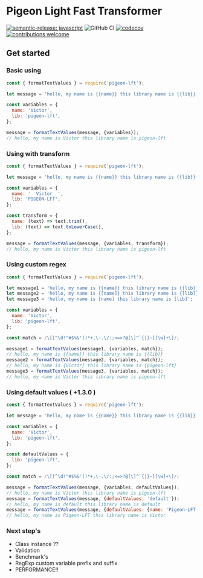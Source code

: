 # Pigeon Light Fast Transformer

[![semantic-release: javascript](https://img.shields.io/badge/semantic--release-javascript-e10079?logo=semantic-release)](https://github.com/semantic-release/semantic-release)
![GitHub CI](https://github.com/victorportize/pigeon-lft/actions/workflows/ci.yml/badge.svg)
[![codecov](https://codecov.io/gh/VictorPortize/pigeon-lft/branch/main/graph/badge.svg?token=UH94ASW3Q6)](https://codecov.io/gh/VictorPortize/pigeon-lft)
[![contributions welcome](https://img.shields.io/badge/contributions-welcome-brightgreen.svg?style=flat)](https://github.com/dwyl/esta/issues)



## Get started

### Basic using

```javascript
const { formatTextValues } = require('pigeon-lft');

let message = 'hello, my name is {{name}} this library name is {{lib}}';

const variables = {
  name: 'Victor',
  lib: 'pigeon-lft',
};

message = formatTextValues(message, {variables});
// hello, my name is Victor this library name is pigeon-lft
```

### Using with transform

```javascript
const { formatTextValues } = require('pigeon-lft');

let message = 'hello, my name is {{name}} this library name is {{lib}}';

const variables = {
  name: '  Victor  ',
  lib: 'PIGEON-LFT',
};

const transform = {
  name: (text) => text.trim(),
  lib: (text) => text.toLowerCase(),
};

message = formatTextValues(message, {variables, transform});
// hello, my name is Victor this library name is pigeon-lft
```

### Using custom regex  

```javascript
const { formatTextValues } = require('pigeon-lft');

let message1 = 'hello, my name is {{name}} this library name is {{lib}}';
let message2 = 'hello, my name is {[name]} this library name is {[lib]}';
let message3 = 'hello, my name is [name] this library name is [lib]';

const variables = {
  name: 'Victor',
  lib: 'pigeon-lft',
};

const match = /\[[^\d!"#$%&'()*+,\-.\/:;<=>?@[\]^`{|}~][\w]+\]/;

message1 = formatTextValues(message1, {variables, match});
// hello, my name is {{name}} this library name is {{lib}}
message2 = formatTextValues(message2, {variables, match});
// hello, my name is {Victor} this library name is {pigeon-lft}
message3 = formatTextValues(message3, {variables, match});
// hello, my name is Victor this library name is pigeon-lft
```

### Using default values ( +1.3.0 )

```javascript
const { formatTextValues } = require('pigeon-lft');

let message = 'hello, my name is {{name}} this library name is {{lib}}';

const variables = {
  name: 'Victor',
  lib: 'pigeon-lft',
};

const defaultValues = {
  lib: 'pigeon-lft',
};

const match = /\[[^\d!"#$%&'()*+,\-.\/:;<=>?@[\]^`{|}~][\w]+\]/;

message = formatTextValues(message, {variables, defaultValues});
// hello, my name is Victor this library name is pigeon-lft
message = formatTextValues(message, {defaultValues: 'default'});
// hello, my name is default this library name is default
message = formatTextValues(message, {defaultValues: {name: 'Pigeon-LFT', lib: "Victor"}});
// hello, my name is Pigeon-LFT this library name is Victor
```

### Next step's

- Class instance ??
- Validation
- Benchmark's
- RegExp custom variable prefix and suffix
- PERFORMANCE!!
